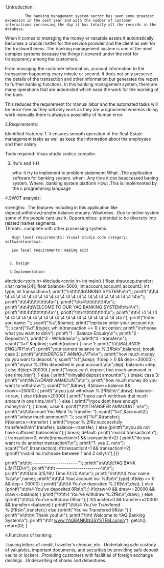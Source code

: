 1.Introduction:

             The banking management system sector has seen some greatest expansion in the past year and with the number of customer interactions increasing the day it has totally all the records in the database.

When it comes to managing the money or valuable assets it automatically becomes a crucial matter for the service provider and the client as well for the trustworthiness. The banking management system is one of the most complex systems because the things it covered under the roof for transparency among the customers.

From managing the customer information, account information to the transaction happening every minute or second. It does not only preserve the details of the transaction and other information but generates the report to further banking functions. In this banking management system, there are many operations that are automated which ease the work for the working of the bank.

This reduces the requirement for manual labor and the automated tasks will be error-free as they will only work as they are programmed whereas doing work manually there is always a possibility of human error.

2.Requirements:

      
  Identified features: 1. It ensures smooth operation of the Real-Estate management tasks as well as keep the information about the employees and their salary.
  
  Tools required: Visua studio code,c compiler.
  
3. 4w's and 1-H
      
      who:
        It try to implement to problem statememt
      What: 
      .The application software for banking system. 
      when: 
      .Any time it can beaccessed baning system. 
      Where: 
      .banking system platform 
      How: 
      .This is implemented by the c programming language
      
 4.SWOT analysis: 
 
 strengths:
      .The features including in this application like deposit,withdraw,transfer,balance enquiry. 
 Weakness:
       .Due to online system some of the people cant use it. Opportunities: .potential to be diversity into related market segments.  
Threats: 
       .complete with other processing systems.
       
       High level requirements: Visual studio code category: software(window).
       
       Low level requirements: making exit
       
       
      2. Design
      
      3.Implementation
        
#include<stdio.h>
#include<conio.h>
int main()
{
float draw,dep,transfer;
char name[24];
float balance=5000;
int account,account1,account2;
int type;
int transaction=1;
printf("\n\t\t\t\tBANKING SYSTEM\n\n");
printf("\t\t\4 \4 \4 \4 \4 \4 \4 \4 \4 \4 \4 \4 \4 \4 \4 \4 \4 \4 \4 \4 \4 \4 \4 \4 \4\n");
printf("\t\t\4\t\t\t\t\t\t\4\n");
printf("\t\t\4\t\t\t\t\t\t\4\n");
printf("\t\t\4\tWELCOME TO OUR YAQ BANKING SYSTEM\t\t\4\n");
printf("\t\t\4\t\t\t\t\t\t\4\n");
printf("\t\t\4\t\t\t\t\t\t\4\n");
printf("\t\t\4 \4 \4 \4 \4 \4 \4 \4 \4 \4 \4 \4 \4 \4 \4 \4 \4 \4 \4 \4 \4 \4 \4 \4 \4\n");
printf("Enter you name: ");
scanf("%s",&name);
printf("\nplease enter your account no.: ");
scanf("%d",&type);
while(transaction == 1)
{
int option;
printf("\nchoose what you want to do\n");
printf("1 - Balance Enquiry\n");
printf("2 - Deposit\n");
printf("3 - Withdraw\n");
printf("4 - transfer\n");
scanf("%d",&option);
switch(option)
{
case 1:
printf("\t\t\t*BALANCE ENQUIRY*\n\n");
printf("your current balance is: %.2fRs\n",balance);
break;
case 2:
printf("\n\t\t\t*DEPOSIT AMMOUNT*\n\n");
printf("how much money do you want to deposit:");
scanf("%f",&dep);
if(dep > 0 && dep<=20000)
{
printf("\nyour %.2fRs deposited in your account.\n\n",dep);
balance+=dep;
}
else if(dep>20000)
{
printf("\nyou can't deposit that much ammount in one time.\n\n");
}
else
{
printf("\ninvalid deposit amount\n");
}
break;
case 3:
printf("\n\t\t*WITHDRAW AMMOUNT*\n\n");
printf("how much money do you want to withdraw:");
scanf("%f",&draw);
if(draw<=balance && draw<=20000)
{
printf("\nyou just withdraw %.2fRs\n\n",draw);
balance-=draw;
}
else if(draw>20000)
{
printf("\nyou can't withdraw that much amount in one time.\n\n");
}
else
{
printf("\nyou dont have enough money\n\n");
}
break;
case 4:
printf("\t\t\tTRANSFER AMMOUNT \n\n");
printf("\n\t\tAccount You Want To Transfer: ");
scanf("%d",&account2);
printf("\nhow much ammount?: ");
scanf("%f",&transfer);
if(balance>=transfer)
{
printf("\nyour %.2fRs successfully transfered\n\n",transfer);
balance-=transfer;
}
else
{printf("\nyou do not have sufficient balance\n\n");}
break;
default:
printf("invalid transaction\n");
}
transaction=0;
while(transaction!=1 && transaction!=2)
{
printf("do you want to do another transaction?\n");
printf("1. yes 2. no\n");
scanf("%d",&transaction);
if(transaction!=1 && transaction!=2)
{printf("invalid no.\nchoose between 1 and 2 only\n");}}}

printf("\n\t\t\t    -----------------------");
printf("\n\t\t\t\tYAQ BANK LIMITED\n");
printf("\t\t\t    -----------------------\n\n");
printf("\t\t\tDate:3/5/16\t   Time:10:20 Am\n");
printf("\n\t\t\t\4 Your name: %s\n\n",name);
printf("\t\t\t\4 Your account no: %d\n\n",type);
if(dep >= 0 && dep < 20000)
{
printf("\t\t\t\4 You've deposited %.2fRs\n",dep);
}
else
{printf("\t\t\t\4 You've deposited 0Rs\n");}
if(draw>0 && draw<=20000 && draw<=balance)
{
printf("\t\t\t\4 You've withdraw %.2fRs\n",draw);
}
else
{printf("\t\t\t\4 You've withdraw 0Rs\n");}
if(transfer>0 && transfer<=20000 && transfer<=balance)
{
printf("\t\t\t\4 You've Transfered %.2fRs\n",transfer);}
else
{printf("You've Transfered 0Rs\n ");}
printf("\n\t\t\t\t    Thank you! \n");
printf("\t\t\t   Welcome to YAQ Banking System\n");
printf("\t\t\t      www.YAQBANKINGSYSTEM.com\n");
getch();
return(0);
}


4.Functions of banking:

.Issuing letters of credit, traveller's cheque, etc.
.Undertaking safe custody of valuables, important documents, and securities by providing safe deposit vaults or lockers.
.Providing customers with facilities of foreign exchange dealings.
.Underwriting of shares and debentures.








